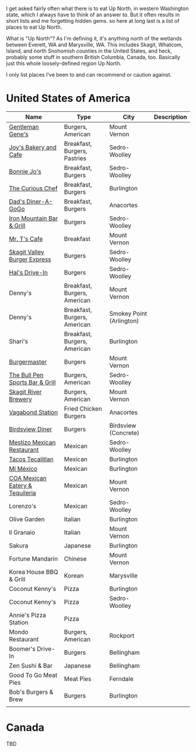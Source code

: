 I get asked fairly often what there is to eat Up North, in western Washington state, which I always have to think of an answer to. But it often results in short lists and me forgetting hidden gems. so here at long last is a list of places to eat Up North.

What is "Up North"? As I'm defining it, it's anything north of the wetlands between Everett, WA and Marysville, WA. This includes Skagit, Whatcom, Island, and north Snohomish counties in the United States, and heck, probably some stuff in southern British Columbia, Canada, too. Basically just this whole loosely-defined region Up North.

I only list places I've been to and can recommend or caution against.


# United States of America
| Name | Type | City | Description |
| ---- | ---- | ---- | ---- |
| [Gentleman Gene's](https://gentlemengenespub.com) | Burgers, American | Mount Vernon |  |
| [Joy's Bakery and Cafe](https://m.facebook.com/profile.php/?id=100040884916795) | Breakfast, Burgers, Pastries | Sedro-Woolley |  |
| [Bonnie Jo's](https://m.facebook.com/profile.php/?id=100063574718997) | Breakfast, Burgers | Sedro-Woolley |  |
| [The Curious Chef](https://curious-chef.business.site) | Breakfast, Burgers | Burlington |  |
| [Dad's Diner-A-GoGo](https://my-site-105803-107532.square.site) | Breakfast, Burgers | Anacortes |  |
| [Iron Mountain Bar & Grill](https://m.facebook.com/profile.php/?id=100063500473367) | Burgers | Sedro-Woolley |  |
| [Mr. T's Cafe](https://mrtscafe.com) | Breakfast | Mount Vernon |  |
| [Skagit Valley Burger Express](http://www.skagitvalleyburgers.com) | Burgers | Sedro-Woolley |  |
| [Hal's Drive-In](https://www.halsdrivein.com) | Burgers | Sedro-Woolley |  |
| Denny's | Breakfast, Burgers, American | Mount Vernon |  |
| Denny's | Breakfast, Burgers, American | Smokey Point (Arlington) |  |
| Shari's | Breakfast, Burgers, American | Burlington |  |
| [Burgermaster](https://burgermaster.com/menus/mt-vernon/) | Burgers | Mount Vernon |  |
| [The Bull Pen Sports Bar & Grill](https://www.thebullpensportsbar.com) | Burgers, American | Sedro-Woolley |  |
| [Skagit River Brewery](https://www.skagitbrew.com) | Burgers, American | Mount Vernon |  |
| [Vagabond Station](https://vagabondtrailerfood.com) | Fried Chicken Burgers | Anacortes |  |
| [Birdsview Diner](https://www.birdsviewdiner.com) | Burgers | Birdsview (Concrete) |  |
| [Mestizo Mexican Restaurant](http://www.mestizomexican.com) | Mexican | Sedro-Woolley |  |
| [Tacos Tecalitlan](https://tacostecalitlan.com) | Mexican | Burlington |  |
| [Mí México](https://m.facebook.com/profile.php/?id=100054286729860) | Mexican | Burlington |  |
| [COA Mexican Eatery & Tequileria](https://www.coaeatery.com/home) | Mexican | Mount Vernon |  |
| Lorenzo's | Mexican | Sedro-Woolley |  |
| Olive Garden | Italian | Burlington |  |
| Il Granaio | Italian | Mount Vernon |  |
| Sakura | Japanese | Burlington |  |
| Fortune Mandarin | Chinese | Mount Vernon |  |
| Korea House BBQ & Grill | Korean | Marysville |  |
| Coconut Kenny's | Pizza | Burlington |  |
| Coconut Kenny's | Pizza | Sedro-Woolley |  |
| Annie's Pizza Station | Pizza |  |  |
| Mondo Restaurant | Burgers, American | Rockport |  |
| Boomer's Drive-In | Burgers | Bellingham |  |
| Zen Sushi & Bar | Japanese | Bellingham |  |
| Good To Go Meat Pies | Meat Pies | Ferndale |  |
| Bob's Burgers & Brew | Burgers | Burlington |  |
|  |  |  |  |

# Canada
TBD